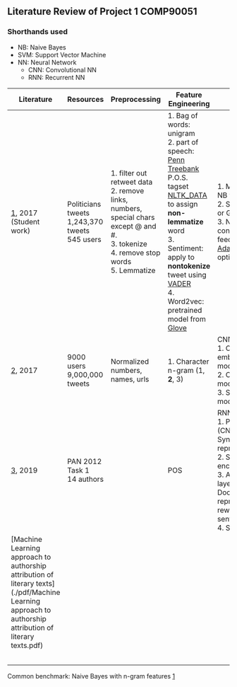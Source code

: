 [1]: http://cs229.stanford.edu/proj2017/final-reports/5241953.pdf
[2]: https://www.aclweb.org/anthology/E17-2106
[3]: https://arxiv.org/pdf/1902.09723.pdf
[Adam]: https://arxiv.org/pdf/1412.6980.pdf
[VADER]: http://datameetsmedia.com/vader-sentiment-analysis-explained/
[Penn Treebank]: http://citeseerx.ist.psu.edu/viewdoc/download?doi=10.1.1.9.8216&rep=rep1&type=pdf
[Glove]: https://nlp.stanford.edu/projects/glove/
[NLTK_DATA]: http://www.nltk.org/nltk_data/



## Literature Review of Project 1 COMP90051

### Shorthands used
- NB: Naive Bayes
- SVM: Support Vector Machine
- NN: Neural Network
    - CNN: Convolutional NN
    - RNN: Recurrent NN

| Literature                    | Resources                                               | Preprocessing                                                | Feature Engineering                                          | Models                                                       |
| ----------------------------- | ------------------------------------------------------- | ------------------------------------------------------------ | ------------------------------------------------------------ | ------------------------------------------------------------ |
| [1], 2017<br />(Student work) | Politicians tweets<br />1,243,370 tweets<br />545 users | 1. filter out retweet data<br />2. remove links, numbers, special chars except @ and #.<br />3. tokenize<br />4. remove stop words<br />5. Lemmatize | 1. Bag of words: unigram<br />2. part of speech: [Penn Treebank] P.O.S. tagset [NLTK_DATA] to assign **non-lemmatize** word<br />3. Sentiment: apply to **nontokenize** tweet using [VADER]<br />4. Word2vec: pretrained model from [Glove] | 1. Multinomial NB with laplace<br />2. SVM (linear or Gaussian)<br />3. NN(fully-connected feedforward): [Adam] optimization |
| [2], 2017                     | 9000 users<br />9,000,000 tweets                        | Normalized numbers, names, urls                              | 1. Character n-gram (1, **2**, 3)                            | CNN:<br />1. Character embedding module:<br />2. Convolution module:<br />3. Softmax module: |
| [3], 2019                     | PAN 2012 Task 1<br />14 authors                         |                                                              | POS                                                          | RNN:<br />1. POS encoder (CNN/LSTM): Syntactic representation<br />2. Sentence encoder(LSTM)<br />3. Attention layer: Document representation, reward sentence<br />4. Softmax<br /> |
| [Machine Learning approach to authorship attribution of literary texts](./pdf/Machine Learning approach to authorship attribution of literary texts.pdf) |                                                         |                                                              |                                                              |                                                              |
|                               |                                                         |                                                              |                                                              |                                                              |
|                               |                                                         |                                                              |                                                              |                                                              |
|                               |                                                         |                                                              |                                                              |                                                              |
|                               |                                                         |                                                              |                                                              |                                                              |
|                               |                                                         |                                                              |                                                              |                                                              |

Common benchmark: Naive Bayes with n-gram features [1]